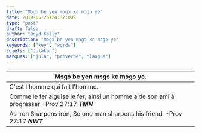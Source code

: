 ```yaml
---
title: "Mɔgɔ be yen mɔgɔ kɛ mɔgɔ ye"
date: 2018-05-26T20:32:08Z
type: "post"
draft: false
author: "Boyd Kelly"
description: "Mɔgɔ be yen mɔgɔ kɛ mɔgɔ ye"
keywords: ["key", "words"]
sujets: ["Julakan"]
marques: ["jula", "proverbe", "langue"]
---
```


| Mɔgɔ be yen mɔgɔ kɛ mɔgɔ ye.                                                                |
|---------------------------------------------------------------------------------------------|
| C'est l'homme qui fait l'homme.                                                             |
| Comme le fer aiguise le fer, ainsi un homme aide son ami à progresser -Prov 27:17 ***TMN*** |
| As iron Sharpens iron, So one man sharpens his friend. -Prov 27:17 ***NWT***                |

